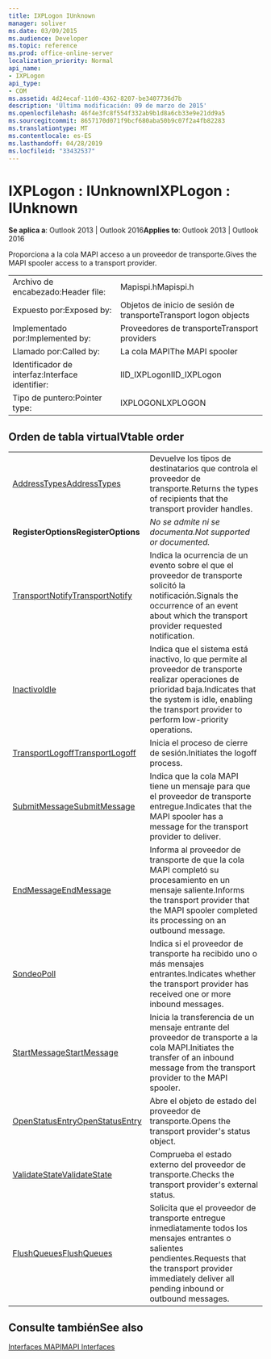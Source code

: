 ```yaml
---
title: IXPLogon IUnknown
manager: soliver
ms.date: 03/09/2015
ms.audience: Developer
ms.topic: reference
ms.prod: office-online-server
localization_priority: Normal
api_name:
- IXPLogon
api_type:
- COM
ms.assetid: 4d24ecaf-11d0-4362-8207-be3407736d7b
description: 'Última modificación: 09 de marzo de 2015'
ms.openlocfilehash: 46f4e3fc8f554f332ab9b1d8a6cb33e9e21dd9a5
ms.sourcegitcommit: 8657170d071f9bcf680aba50b9c07f2a4fb82283
ms.translationtype: MT
ms.contentlocale: es-ES
ms.lasthandoff: 04/28/2019
ms.locfileid: "33432537"
---
```

# <a name="ixplogon--iunknown"></a><span data-ttu-id="80347-103">IXPLogon : IUnknown</span><span class="sxs-lookup"><span data-stu-id="80347-103">IXPLogon : IUnknown</span></span>

  
  
<span data-ttu-id="80347-104">**Se aplica a**: Outlook 2013 | Outlook 2016</span><span class="sxs-lookup"><span data-stu-id="80347-104">**Applies to**: Outlook 2013 | Outlook 2016</span></span> 
  
<span data-ttu-id="80347-105">Proporciona a la cola MAPI acceso a un proveedor de transporte.</span><span class="sxs-lookup"><span data-stu-id="80347-105">Gives the MAPI spooler access to a transport provider.</span></span> 
  
|||
|:-----|:-----|
|<span data-ttu-id="80347-106">Archivo de encabezado:</span><span class="sxs-lookup"><span data-stu-id="80347-106">Header file:</span></span>  <br/> |<span data-ttu-id="80347-107">Mapispi.h</span><span class="sxs-lookup"><span data-stu-id="80347-107">Mapispi.h</span></span>  <br/> |
|<span data-ttu-id="80347-108">Expuesto por:</span><span class="sxs-lookup"><span data-stu-id="80347-108">Exposed by:</span></span>  <br/> |<span data-ttu-id="80347-109">Objetos de inicio de sesión de transporte</span><span class="sxs-lookup"><span data-stu-id="80347-109">Transport logon objects</span></span>  <br/> |
|<span data-ttu-id="80347-110">Implementado por:</span><span class="sxs-lookup"><span data-stu-id="80347-110">Implemented by:</span></span>  <br/> |<span data-ttu-id="80347-111">Proveedores de transporte</span><span class="sxs-lookup"><span data-stu-id="80347-111">Transport providers</span></span>  <br/> |
|<span data-ttu-id="80347-112">Llamado por:</span><span class="sxs-lookup"><span data-stu-id="80347-112">Called by:</span></span>  <br/> |<span data-ttu-id="80347-113">La cola MAPI</span><span class="sxs-lookup"><span data-stu-id="80347-113">The MAPI spooler</span></span>  <br/> |
|<span data-ttu-id="80347-114">Identificador de interfaz:</span><span class="sxs-lookup"><span data-stu-id="80347-114">Interface identifier:</span></span>  <br/> |<span data-ttu-id="80347-115">IID_IXPLogon</span><span class="sxs-lookup"><span data-stu-id="80347-115">IID_IXPLogon</span></span>  <br/> |
|<span data-ttu-id="80347-116">Tipo de puntero:</span><span class="sxs-lookup"><span data-stu-id="80347-116">Pointer type:</span></span>  <br/> |<span data-ttu-id="80347-117">IXPLOGON</span><span class="sxs-lookup"><span data-stu-id="80347-117">LXPLOGON</span></span>  <br/> |
   
## <a name="vtable-order"></a><span data-ttu-id="80347-118">Orden de tabla virtual</span><span class="sxs-lookup"><span data-stu-id="80347-118">Vtable order</span></span>

|||
|:-----|:-----|
|[<span data-ttu-id="80347-119">AddressTypes</span><span class="sxs-lookup"><span data-stu-id="80347-119">AddressTypes</span></span>](ixplogon-addresstypes.md) <br/> |<span data-ttu-id="80347-120">Devuelve los tipos de destinatarios que controla el proveedor de transporte.</span><span class="sxs-lookup"><span data-stu-id="80347-120">Returns the types of recipients that the transport provider handles.</span></span>  <br/> |
|<span data-ttu-id="80347-121">**RegisterOptions**</span><span class="sxs-lookup"><span data-stu-id="80347-121">**RegisterOptions**</span></span> <br/> | <span data-ttu-id="80347-122">*No se admite ni se documenta.*</span><span class="sxs-lookup"><span data-stu-id="80347-122">*Not supported or documented.*</span></span>  <br/> |
|[<span data-ttu-id="80347-123">TransportNotify</span><span class="sxs-lookup"><span data-stu-id="80347-123">TransportNotify</span></span>](ixplogon-transportnotify.md) <br/> |<span data-ttu-id="80347-124">Indica la ocurrencia de un evento sobre el que el proveedor de transporte solicitó la notificación.</span><span class="sxs-lookup"><span data-stu-id="80347-124">Signals the occurrence of an event about which the transport provider requested notification.</span></span>  <br/> |
|[<span data-ttu-id="80347-125">Inactivo</span><span class="sxs-lookup"><span data-stu-id="80347-125">Idle</span></span>](ixplogon-idle.md) <br/> |<span data-ttu-id="80347-126">Indica que el sistema está inactivo, lo que permite al proveedor de transporte realizar operaciones de prioridad baja.</span><span class="sxs-lookup"><span data-stu-id="80347-126">Indicates that the system is idle, enabling the transport provider to perform low-priority operations.</span></span>  <br/> |
|[<span data-ttu-id="80347-127">TransportLogoff</span><span class="sxs-lookup"><span data-stu-id="80347-127">TransportLogoff</span></span>](ixplogon-transportlogoff.md) <br/> |<span data-ttu-id="80347-128">Inicia el proceso de cierre de sesión.</span><span class="sxs-lookup"><span data-stu-id="80347-128">Initiates the logoff process.</span></span>  <br/> |
|[<span data-ttu-id="80347-129">SubmitMessage</span><span class="sxs-lookup"><span data-stu-id="80347-129">SubmitMessage</span></span>](ixplogon-submitmessage.md) <br/> |<span data-ttu-id="80347-130">Indica que la cola MAPI tiene un mensaje para que el proveedor de transporte entregue.</span><span class="sxs-lookup"><span data-stu-id="80347-130">Indicates that the MAPI spooler has a message for the transport provider to deliver.</span></span>  <br/> |
|[<span data-ttu-id="80347-131">EndMessage</span><span class="sxs-lookup"><span data-stu-id="80347-131">EndMessage</span></span>](ixplogon-endmessage.md) <br/> |<span data-ttu-id="80347-132">Informa al proveedor de transporte de que la cola MAPI completó su procesamiento en un mensaje saliente.</span><span class="sxs-lookup"><span data-stu-id="80347-132">Informs the transport provider that the MAPI spooler completed its processing on an outbound message.</span></span>  <br/> |
|[<span data-ttu-id="80347-133">Sondeo</span><span class="sxs-lookup"><span data-stu-id="80347-133">Poll</span></span>](ixplogon-poll.md) <br/> |<span data-ttu-id="80347-134">Indica si el proveedor de transporte ha recibido uno o más mensajes entrantes.</span><span class="sxs-lookup"><span data-stu-id="80347-134">Indicates whether the transport provider has received one or more inbound messages.</span></span>  <br/> |
|[<span data-ttu-id="80347-135">StartMessage</span><span class="sxs-lookup"><span data-stu-id="80347-135">StartMessage</span></span>](ixplogon-startmessage.md) <br/> |<span data-ttu-id="80347-136">Inicia la transferencia de un mensaje entrante del proveedor de transporte a la cola MAPI.</span><span class="sxs-lookup"><span data-stu-id="80347-136">Initiates the transfer of an inbound message from the transport provider to the MAPI spooler.</span></span>  <br/> |
|[<span data-ttu-id="80347-137">OpenStatusEntry</span><span class="sxs-lookup"><span data-stu-id="80347-137">OpenStatusEntry</span></span>](ixplogon-openstatusentry.md) <br/> |<span data-ttu-id="80347-138">Abre el objeto de estado del proveedor de transporte.</span><span class="sxs-lookup"><span data-stu-id="80347-138">Opens the transport provider's status object.</span></span>  <br/> |
|[<span data-ttu-id="80347-139">ValidateState</span><span class="sxs-lookup"><span data-stu-id="80347-139">ValidateState</span></span>](ixplogon-validatestate.md) <br/> |<span data-ttu-id="80347-140">Comprueba el estado externo del proveedor de transporte.</span><span class="sxs-lookup"><span data-stu-id="80347-140">Checks the transport provider's external status.</span></span>  <br/> |
|[<span data-ttu-id="80347-141">FlushQueues</span><span class="sxs-lookup"><span data-stu-id="80347-141">FlushQueues</span></span>](ixplogon-flushqueues.md) <br/> |<span data-ttu-id="80347-142">Solicita que el proveedor de transporte entregue inmediatamente todos los mensajes entrantes o salientes pendientes.</span><span class="sxs-lookup"><span data-stu-id="80347-142">Requests that the transport provider immediately deliver all pending inbound or outbound messages.</span></span>  <br/> |
   
## <a name="see-also"></a><span data-ttu-id="80347-143">Consulte también</span><span class="sxs-lookup"><span data-stu-id="80347-143">See also</span></span>



[<span data-ttu-id="80347-144">Interfaces MAPI</span><span class="sxs-lookup"><span data-stu-id="80347-144">MAPI Interfaces</span></span>](mapi-interfaces.md)

